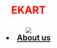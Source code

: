 <!DOCTYPE html>
<html>
<head>
<title><font color="blue">ABOUT US</font></title>
</head>
<body>
<header>
<center><h1><font color="red">EKART</font></h1></center>
<h2><img src="https://etimg.etb2bimg.com/photo/59062840.cms">
<li><a href="https://ekartlogistics.com/about_us">About us</a></li><h2>
</body>
</html>
